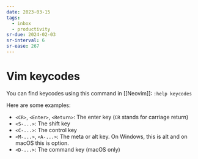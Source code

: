 ```yaml
---
date: 2023-03-15
tags:
  - inbox
  - productivity
sr-due: 2024-02-03
sr-interval: 6
sr-ease: 267
---
```


# Vim keycodes

You can find keycodes using this command in [[Neovim]]:
`:help keycodes`

Here are some examples:

- `<CR>`, `<Enter>`, `<Return>`: The enter key (`CR` stands for carriage return)
- `<S-...>`: The shift key
- `<C-...>`: The control key
- `<M-...>`, `<A-...>`: The meta or alt key. On Windows, this is alt and on macOS this is option.
- `<D-...>`: The command key (macOS only)
